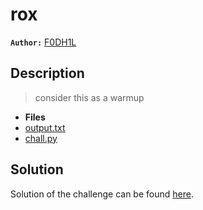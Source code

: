 # rox

**`Author:`** [F0DH1L](https://github.com/fodhil-ben)

## Description
  > consider this as a warmup

- **Files** 
- [output.txt](./challenge/output.txt) 
- [chall.py](./challenge/chall.py) 

## Solution

Solution of the challenge can be found [here](solution/).

